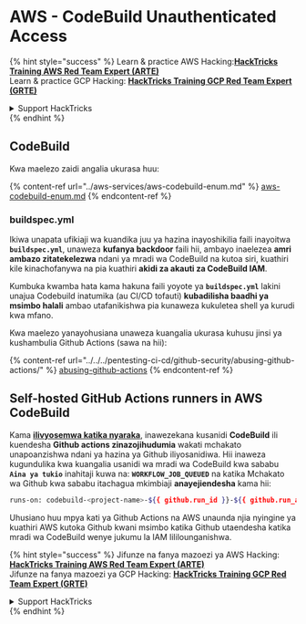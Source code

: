 # AWS - CodeBuild Unauthenticated Access

{% hint style="success" %}
Learn & practice AWS Hacking:<img src="../../../.gitbook/assets/image (1) (1) (1) (1).png" alt="" data-size="line">[**HackTricks Training AWS Red Team Expert (ARTE)**](https://training.hacktricks.xyz/courses/arte)<img src="../../../.gitbook/assets/image (1) (1) (1) (1).png" alt="" data-size="line">\
Learn & practice GCP Hacking: <img src="../../../.gitbook/assets/image (2) (1).png" alt="" data-size="line">[**HackTricks Training GCP Red Team Expert (GRTE)**<img src="../../../.gitbook/assets/image (2) (1).png" alt="" data-size="line">](https://training.hacktricks.xyz/courses/grte)

<details>

<summary>Support HackTricks</summary>

* Check the [**subscription plans**](https://github.com/sponsors/carlospolop)!
* **Join the** 💬 [**Discord group**](https://discord.gg/hRep4RUj7f) or the [**telegram group**](https://t.me/peass) or **follow** us on **Twitter** 🐦 [**@hacktricks\_live**](https://twitter.com/hacktricks_live)**.**
* **Share hacking tricks by submitting PRs to the** [**HackTricks**](https://github.com/carlospolop/hacktricks) and [**HackTricks Cloud**](https://github.com/carlospolop/hacktricks-cloud) github repos.

</details>
{% endhint %}

## CodeBuild

Kwa maelezo zaidi angalia ukurasa huu:

{% content-ref url="../aws-services/aws-codebuild-enum.md" %}
[aws-codebuild-enum.md](../aws-services/aws-codebuild-enum.md)
{% endcontent-ref %}

### buildspec.yml

Ikiwa unapata ufikiaji wa kuandika juu ya hazina inayoshikilia faili inayoitwa **`buildspec.yml`**, unaweza **kufanya backdoor** faili hii, ambayo inaelezea **amri ambazo zitatekelezwa** ndani ya mradi wa CodeBuild na kutoa siri, kuathiri kile kinachofanywa na pia kuathiri **akidi za akauti za CodeBuild IAM**.

Kumbuka kwamba hata kama hakuna faili yoyote ya **`buildspec.yml`** lakini unajua Codebuild inatumika (au CI/CD tofauti) **kubadilisha baadhi ya msimbo halali** ambao utafanikishwa pia kunaweza kukuletea shell ya kurudi kwa mfano.

Kwa maelezo yanayohusiana unaweza kuangalia ukurasa kuhusu jinsi ya kushambulia Github Actions (sawa na hii):

{% content-ref url="../../../pentesting-ci-cd/github-security/abusing-github-actions/" %}
[abusing-github-actions](../../../pentesting-ci-cd/github-security/abusing-github-actions/)
{% endcontent-ref %}

## Self-hosted GitHub Actions runners in AWS CodeBuild <a href="#action-runner" id="action-runner"></a>

Kama [**ilivyosemwa katika nyaraka**](https://docs.aws.amazon.com/codebuild/latest/userguide/action-runner.html), inawezekana kusanidi **CodeBuild** ili kuendesha **Github actions zinazojihudumia** wakati mchakato unapoanzishwa ndani ya hazina ya Github iliyosanidiwa. Hii inaweza kugundulika kwa kuangalia usanidi wa mradi wa CodeBuild kwa sababu **`Aina ya tukio`** inahitaji kuwa na: **`WORKFLOW_JOB_QUEUED`** na katika Mchakato wa Github kwa sababu itachagua mkimbiaji **anayejiendesha** kama hii:
```bash
runs-on: codebuild-<project-name>-${{ github.run_id }}-${{ github.run_attempt }}
```
Uhusiano huu mpya kati ya Github Actions na AWS unaunda njia nyingine ya kuathiri AWS kutoka Github kwani msimbo katika Github utaendesha katika mradi wa CodeBuild wenye jukumu la IAM lililounganishwa.

{% hint style="success" %}
Jifunze na fanya mazoezi ya AWS Hacking:<img src="../../../.gitbook/assets/image (1) (1) (1) (1).png" alt="" data-size="line">[**HackTricks Training AWS Red Team Expert (ARTE)**](https://training.hacktricks.xyz/courses/arte)<img src="../../../.gitbook/assets/image (1) (1) (1) (1).png" alt="" data-size="line">\
Jifunze na fanya mazoezi ya GCP Hacking: <img src="../../../.gitbook/assets/image (2) (1).png" alt="" data-size="line">[**HackTricks Training GCP Red Team Expert (GRTE)**<img src="../../../.gitbook/assets/image (2) (1).png" alt="" data-size="line">](https://training.hacktricks.xyz/courses/grte)

<details>

<summary>Support HackTricks</summary>

* Angalia [**mpango wa usajili**](https://github.com/sponsors/carlospolop)!
* **Jiunge na** 💬 [**kikundi cha Discord**](https://discord.gg/hRep4RUj7f) au [**kikundi cha telegram**](https://t.me/peass) au **fuata** sisi kwenye **Twitter** 🐦 [**@hacktricks\_live**](https://twitter.com/hacktricks_live)**.**
* **Shiriki mbinu za udukuzi kwa kuwasilisha PRs kwa** [**HackTricks**](https://github.com/carlospolop/hacktricks) na [**HackTricks Cloud**](https://github.com/carlospolop/hacktricks-cloud) repos za github.

</details>
{% endhint %}
